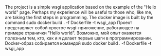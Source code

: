 The project is a simple wsgi application based on the example of the "Hello world" page. Perhaps my experience will be useful to those who, like me, are taking the first steps in programming.
The docker image is built by the command sudo docker build . -f Dockerfile -t wsgi_app
Проект представляет собой простое wsgi-приложение, работающее на примере странички "Hello world". Возможно, мой опыт окажется полезным тем, кто, как и я делает первые шаги в программировании.
Docker-образ собирается командой sudo docker build . -f Dockerfile -t wsgi_app
